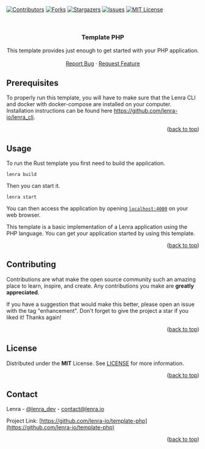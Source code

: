 <div id="top"></div>
<!--
*** This README was created with https://github.com/othneildrew/Best-README-Template
-->



<!-- PROJECT SHIELDS -->
[![Contributors][contributors-shield]][contributors-url]
[![Forks][forks-shield]][forks-url]
[![Stargazers][stars-shield]][stars-url]
[![Issues][issues-shield]][issues-url]
[![MIT License][license-shield]][license-url]



<!-- PROJECT LOGO -->
<br />
<div align="center">

<h3 align="center">Template PHP</h3>

  <p align="center">
    This template provides just enough to get started with your PHP application.
    <br />
    <br />
    <a href="https://github.com/lenra-io/template-php/issues">Report Bug</a>
    ·
    <a href="https://github.com/lenra-io/template-php/issues">Request Feature</a>
  </p>
</div>




<!-- GETTING STARTED -->

## Prerequisites

To properly run this template, you will have to make sure that the Lenra CLI and docker with docker-compose are installed on your computer.
Installation instructions can be found here https://github.com/lenra-io/lenra_cli.

<p align="right">(<a href="#top">back to top</a>)</p>


<!-- USAGE EXAMPLES -->
## Usage

To run the Rust template you first need to build the application.
```console
lenra build
```

Then you can start it.
```console
lenra start
```

You can then access the application by opening [`localhost:4000`](http://localhost:4000) on your web browser. 

This template is a basic implementation of a Lenra application using the PHP language. You can get your application started by using this template.

<p align="right">(<a href="#top">back to top</a>)</p>


<!-- CONTRIBUTING -->
## Contributing

Contributions are what make the open source community such an amazing place to learn, inspire, and create. Any contributions you make are **greatly appreciated**.

If you have a suggestion that would make this better, please open an issue with the tag "enhancement".
Don't forget to give the project a star if you liked it! Thanks again!

<p align="right">(<a href="#top">back to top</a>)</p>



<!-- LICENSE -->
## License

Distributed under the **MIT** License. See [LICENSE](./LICENSE) for more information.

<p align="right">(<a href="#top">back to top</a>)</p>



<!-- CONTACT -->
## Contact

Lenra - [@lenra_dev](https://twitter.com/lenra_dev) - contact@lenra.io

Project Link: [https://github.com/lenra-io/template-php](https://github.com/lenra-io/template-php)

<p align="right">(<a href="#top">back to top</a>)</p>


<!-- MARKDOWN LINKS & IMAGES -->
<!-- https://www.markdownguide.org/basic-syntax/#reference-style-links -->
[contributors-shield]: https://img.shields.io/github/contributors/lenra-io/template-php.svg?style=for-the-badge
[contributors-url]: https://github.com/lenra-io/template-php/graphs/contributors
[forks-shield]: https://img.shields.io/github/forks/lenra-io/template-php.svg?style=for-the-badge
[forks-url]: https://github.com/lenra-io/template-php/network/members
[stars-shield]: https://img.shields.io/github/stars/lenra-io/template-php.svg?style=for-the-badge
[stars-url]: https://github.com/lenra-io/template-php/stargazers
[issues-shield]: https://img.shields.io/github/issues/lenra-io/template-php.svg?style=for-the-badge
[issues-url]: https://github.com/lenra-io/template-php/issues
[license-shield]: https://img.shields.io/github/license/lenra-io/template-php.svg?style=for-the-badge
[license-url]: https://github.com/lenra-io/template-php/blob/master/LICENSE